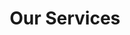 ---
title: "Our Services"
# watermark text
watermark: "Services"
# page header background image
page_header_image: "images/background/about.jpg"
# meta description
description : ""

layout : "service"
draft : false

############################### service ##############################
############################### Osows Website ##############################
service:
  enable : true
  subtitle : "Launch Your Online Presence"
  title : "Osows Website"
  # subtitle2 : ""
  subtitle2 : "Personalized, powerful, and packed with these essential features:"
  service_item:
  - title : "Design"
    icon : "far fa-object-ungroup"
    icon_color : "primary" # available color : primary, yellow, purple, cyan, red, green, orange, blue.
    content : "A tailored Design to showcase your brand's unique identity with a cohesive and memorable visual impact."

  - title : "Copywriting"
    icon : "fas fa-users"
    icon_color : "yellow" # available color : primary, yellow, purple, cyan, red, green, orange, blue.
    content : "We will craft a compelling narrative on your website to engage your audience and drive action."

  - title : "Web Hosting"
    icon : "fas fa-desktop"
    icon_color : "purple" # available color : primary, yellow, purple, cyan, red, green, orange, blue.
    content : "1 year of secure and reliable hosting for optimal website performance and 24/7 accessibility."

  - title : "Marketing"
    icon : "fas fa-cloud"
    icon_color : "cyan" # available color : primary, yellow, purple, cyan, red, green, orange, blue.
    content : "Integrating tools to amplify your reach and enhance engagement with your target audience."
    
  - title : "Domain Name Coverage"
    icon : "far fa-comments"
    icon_color : "red" # available color : primary, yellow, purple, cyan, red, green, orange, blue.
    content : "Securing your unique web address to establish and protect your brand's online identity."
        
  - title : "Osows Website Management"
    icon : "fas fa-chart-line"
    icon_color : "orange" # available color : primary, yellow, purple, cyan, red, green, orange, blue.
    content : "Continuous, hassle-free Osows Website Management for an entire year. Scroll down to learn more."
    
  - title : "SEO and Performance"
    icon : "fab fa-wpexplorer"
    icon_color : "blue" # available color : primary, yellow, purple, cyan, red, green, orange, blue.
    content : "Maximized website visibility and speed to ensure top search rankings and seamless user experiences."

  - title : "The Pages Included"
    icon : "fas fa-search-plus"
    icon_color : "green" # available color : primary, yellow, purple, cyan, red, green, orange, blue.
    content : "Home | About | Services | Contact | Choose 1: Blog, Products, Plans, Prices, or Menu | Choose 1: FAQ, Refund, Returns, or Cancellation Policy"


############################### service2 ##############################
############################### Osows Website Management ##############################
service2:
  enable : true
  subtitle : "Experience Seamless Continuity"
  title : "Osows Website Management"
  # subtitle2 : "Experience seamless continuity with:"
  subtitle2 : "Comprehensive support that lifts the burden, ensuring your site thrives effortlessly."
  service_item2:
  - title : "Web Hosting"
    icon : "far fa-object-ungroup"
    icon_color : "primary" # available color : primary, yellow, purple, cyan, red, green, orange, blue.
    content : "Secure and reliable hosting for optimal website performance and 24/7 accessibility."

  - title : "SEO Monitoring"
    icon : "fas fa-users"
    icon_color : "yellow" # available color : primary, yellow, purple, cyan, red, green, orange, blue.
    content : "Vigilant oversight of your site's search rankings, implementing adjustments to keep you visible and competitive."

  - title : "Domain Coverage"
    icon : "fas fa-desktop"
    icon_color : "purple" # available color : primary, yellow, purple, cyan, red, green, orange, blue.
    content : "We cover the costs of your site's domain name to ensure your online identity remains securely yours."

  - title : "Branding Changes"
    icon : "fas fa-cloud"
    icon_color : "cyan" # available color : primary, yellow, purple, cyan, red, green, orange, blue.
    content : "Update your brand’s look with up to three changes per month, keeping your image fresh and relevant."
    
  - title : "New Website Pictures"
    icon : "far fa-comments"
    icon_color : "red" # available color : primary, yellow, purple, cyan, red, green, orange, blue.
    content : "Enhance your site with up to five fresh images monthly, keeping your visual content current and engaging."
    
  - title : "Website Customizations"
    icon : "fas fa-search-plus"
    icon_color : "green" # available color : primary, yellow, purple, cyan, red, green, orange, blue.
    content : "Up to three non-branding adjustments every month, from layout tweaks to functional enhancements."
    
  - title : "Marketing Monitoring"
    icon : "fas fa-chart-line"
    icon_color : "orange" # available color : primary, yellow, purple, cyan, red, green, orange, blue.
    content : "Assessing your website's traffic to optimize marketing strategies and enhance outcomes."
    
  - title : "Unlimited Osows Support"
    icon : "fab fa-wpexplorer"
    icon_color : "blue" # available color : primary, yellow, purple, cyan, red, green, orange, blue.
    content : "Unlimited support, ensuring your site and related third-party services function smoothly for your users."


############################### Features #####################################
############################### Add-Ons #####################################
feature:
  enable : true
  subtitle : "Your Site's Full Potential"
  title : "Osows Extras"
  subtitle2 : "Expand, comply, and excel with these additional features:"
  feature_item:
  - title : "Full Legal"
    icon : "fas fa-shield-alt"
    icon_color : "primary" # available color : primary, yellow, purple, cyan, red, green, orange, blue.
    content : "Lorem ipsum dolor sit amet consectetur elit sed do eiusmod tempor incididunt labore dolore magna."

  - title : "Account Page"
    icon : "fas fa-desktop"
    icon_color : "primary" # available color : primary, yellow, purple, cyan, red, green, orange, blue.
    content : "Lorem ipsum dolor sit amet consectetur elit sed do eiusmod tempor incididunt labore dolore magna."
    
  - title : "Product Posting"
    icon : "fas fa-cogs"
    icon_color : "primary" # available color : primary, yellow, purple, cyan, red, green, orange, blue.
    content : "Lorem ipsum dolor sit amet consectetur elit sed do eiusmod tempor incididunt labore dolore magna."
    
  - title : "Additional Pages"
    icon : "fas fa-shield-alt"
    icon_color : "primary" # available color : primary, yellow, purple, cyan, red, green, orange, blue.
    content : "Lorem ipsum dolor sit amet consectetur elit sed do eiusmod tempor incididunt labore dolore magna."

  - title : "Full Accessibility"
    icon : "fas fa-shield-alt"
    icon_color : "primary" # available color : primary, yellow, purple, cyan, red, green, orange, blue.
    content : "Lorem ipsum dolor sit amet consectetur elit sed do eiusmod tempor incididunt labore dolore magna."

  - title : "Blog Creation and Posting"
    icon : "fas fa-shield-alt"
    icon_color : "primary" # available color : primary, yellow, purple, cyan, red, green, orange, blue.
    content : "Lorem ipsum dolor sit amet consectetur elit sed do eiusmod tempor incididunt labore dolore magna."


############################### Features2 #####################################
feature2:
  enable : true
  subtitle : "Spice Things Up"
  title : "Add-Ons and Additional Subscriptions"
  feature_item:
  - title : "Exclusive Design"
    icon : "fas fa-desktop"
    icon_color : "primary" # available color : primary, yellow, purple, cyan, red, green, orange, blue.
    content : "Lorem ipsum dolor sit amet consectetur elit sed do eiusmod tempor incididunt labore dolore magna."
    
  - title : "Easy Customize"
    icon : "fas fa-cogs"
    icon_color : "primary" # available color : primary, yellow, purple, cyan, red, green, orange, blue.
    content : "Lorem ipsum dolor sit amet consectetur elit sed do eiusmod tempor incididunt labore dolore magna."
    
  - title : "Extreme Security"
    icon : "fas fa-shield-alt"
    icon_color : "primary" # available color : primary, yellow, purple, cyan, red, green, orange, blue.
    content : "Lorem ipsum dolor sit amet consectetur elit sed do eiusmod tempor incididunt labore dolore magna."
---
